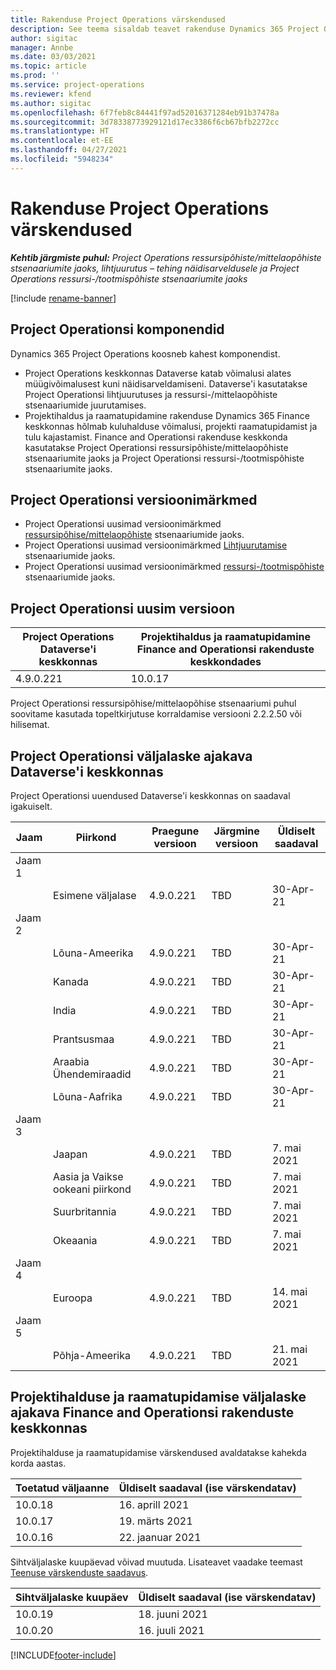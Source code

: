 ```yaml
---
title: Rakenduse Project Operations värskendused
description: See teema sisaldab teavet rakenduse Dynamics 365 Project Operations väljastatud versioonide kohta.
author: sigitac
manager: Annbe
ms.date: 03/03/2021
ms.topic: article
ms.prod: ''
ms.service: project-operations
ms.reviewer: kfend
ms.author: sigitac
ms.openlocfilehash: 6f7feb8c84441f97ad52016371284eb91b37478a
ms.sourcegitcommit: 3d78338773929121d17ec3386f6cb67bfb2272cc
ms.translationtype: HT
ms.contentlocale: et-EE
ms.lasthandoff: 04/27/2021
ms.locfileid: "5948234"
---
```

# <a name="project-operations-updates"></a>Rakenduse Project Operations värskendused

_**Kehtib järgmiste puhul:** Project Operations ressursipõhiste/mittelaopõhiste stsenaariumite jaoks, lihtjuurutus – tehing näidisarveldusele ja Project Operations ressursi-/tootmispõhiste stsenaariumite jaoks_

[!include [rename-banner](~/includes/cc-data-platform-banner.md)]

## <a name="project-operations-components"></a>Project Operationsi komponendid

Dynamics 365 Project Operations koosneb kahest komponendist.

- Project Operations keskkonnas Dataverse katab võimalusi alates müügivõimalusest kuni näidisarveldamiseni. Dataverse'i kasutatakse Project Operationsi lihtjuurutuses ja ressursi-/mittelaopõhiste stsenaariumide juurutamises.
- Projektihaldus ja raamatupidamine rakenduse Dynamics 365 Finance keskkonnas hõlmab kuluhalduse võimalusi, projekti raamatupidamist ja tulu kajastamist. Finance and Operationsi rakenduse keskkonda kasutatakse Project Operationsi ressursipõhiste/mittelaopõhiste stsenaariumite jaoks ja Project Operationsi ressursi-/tootmispõhiste stsenaariumite jaoks.

## <a name="project-operations-release-notes"></a>Project Operationsi versioonimärkmed
- Project Operationsi uusimad versioonimärkmed [ressursipõhise/mittelaopõhiste](whats-new-apr-2021-resource-based.md) stsenaariumide jaoks.
- Project Operationsi uusimad versioonimärkmed [Lihtjuurutamise](../pro/whats-new/whats-new-apr-2021-lite.md) stsenaariumide jaoks.
- Project Operationsi uusimad versioonimärkmed [ ressursi-/tootmispõhiste](../prod-pma/whats-new/whats-new-mar-2021-stocked.md) stsenaariumide jaoks.

## <a name="project-operations-latest-version"></a>Project Operationsi uusim versioon

| Project Operations Dataverse'i keskkonnas | Projektihaldus ja raamatupidamine Finance and Operationsi rakenduste keskkondades | 
| --- | --- |
| 4.9.0.221 | 10.0.17 |

Project Operationsi ressursipõhise/mittelaopõhise stsenaariumi puhul soovitame kasutada topeltkirjutuse korraldamise versiooni 2.2.2.50 või hilisemat.

## <a name="release-schedule-for-project-operations-on-dataverse-environment"></a>Project Operationsi väljalaske ajakava Dataverse'i keskkonnas

Project Operationsi uuendused Dataverse'i keskkonnas on saadaval igakuiselt. 

| Jaam   | Piirkond        | Praegune versioon | Järgmine versioon | Üldiselt saadaval |
|-----------|---------------|-----------------|--------------|---------------------|
| Jaam 1 |   &nbsp;      |    &nbsp;       | &nbsp;       |      &nbsp;         |
|   &nbsp;  | Esimene väljalase |  4.9.0.221       | TBD     | 30-Apr-21           |
| Jaam 2 |   &nbsp;      |    &nbsp;       | &nbsp;       |      &nbsp;         |
|   &nbsp;  | Lõuna-Ameerika |  4.9.0.221       | TBD     | 30-Apr-21           |
|    &nbsp; | Kanada        |  4.9.0.221       | TBD     | 30-Apr-21           |
|   &nbsp;  | India         |  4.9.0.221       | TBD     | 30-Apr-21           |
|   &nbsp;  | Prantsusmaa         |  4.9.0.221       | TBD     | 30-Apr-21           |
|   &nbsp;  | Araabia Ühendemiraadid         |  4.9.0.221       | TBD     | 30-Apr-21           |
|   &nbsp;  | Lõuna-Aafrika         |  4.9.0.221       | TBD     | 30-Apr-21           |
| Jaam 3  |      &nbsp;   |     &nbsp;      |     &nbsp;   |      &nbsp;         |
|   &nbsp;  | Jaapan         |  4.9.0.221       | TBD     | 7. mai 2021           |
|   &nbsp;  | Aasia ja Vaikse ookeani piirkond  |  4.9.0.221       | TBD     | 7. mai 2021           |
|   &nbsp;  | Suurbritannia |  4.9.0.221       | TBD     | 7. mai 2021           |
|   &nbsp;  | Okeaania       |  4.9.0.221       | TBD     | 7. mai 2021           |
| Jaam 4 |     &nbsp;    |     &nbsp;      |     &nbsp;   |      &nbsp;         |
|   &nbsp;  | Euroopa        |  4.9.0.221       | TBD     | 14. mai 2021           |
| Jaam 5 |     &nbsp;    |     &nbsp;      |     &nbsp;   |      &nbsp;         |
|   &nbsp;  | Põhja-Ameerika |  4.9.0.221       | TBD     | 21. mai 2021           |

## <a name="release-schedule-for-project-management-and-accounting-in-the-finance-and-operations-apps-environment"></a>Projektihalduse ja raamatupidamise väljalaske ajakava Finance and Operationsi rakenduste keskkonnas

Projektihalduse ja raamatupidamise värskendused avaldatakse kahekda korda aastas.

| Toetatud väljaanne | Üldiselt saadaval (ise värskendatav) |
| --- | --- |
| 10.0.18 | 16. aprill 2021 |
| 10.0.17 | 19. märts 2021 |
| 10.0.16 | 22. jaanuar 2021 |


Sihtväljalaske kuupäevad võivad muutuda. Lisateavet vaadake teemast [Teenuse värskenduste saadavus](/dynamics365/fin-ops-core/fin-ops/get-started/public-preview-releases?toc=%2fdynamics365%2ffinance%2ftoc.json).

| Sihtväljalaske kuupäev | Üldiselt saadaval (ise värskendatav) |
| --- | --- |
| 10.0.19 | 18. juuni 2021 |
| 10.0.20 | 16. juuli 2021 |


[!INCLUDE[footer-include](../includes/footer-banner.md)]